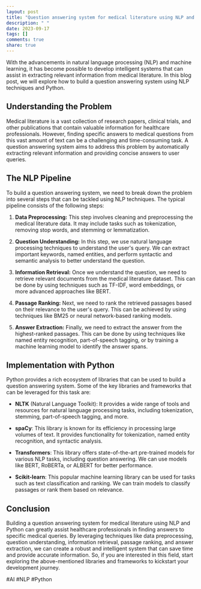 ```yaml
---
layout: post
title: "Question answering system for medical literature using NLP and python"
description: " "
date: 2023-09-17
tags: []
comments: true
share: true
---
```


With the advancements in natural language processing (NLP) and machine learning, it has become possible to develop intelligent systems that can assist in extracting relevant information from medical literature. In this blog post, we will explore how to build a question answering system using NLP techniques and Python.

## Understanding the Problem

Medical literature is a vast collection of research papers, clinical trials, and other publications that contain valuable information for healthcare professionals. However, finding specific answers to medical questions from this vast amount of text can be a challenging and time-consuming task. A question answering system aims to address this problem by automatically extracting relevant information and providing concise answers to user queries.

## The NLP Pipeline

To build a question answering system, we need to break down the problem into several steps that can be tackled using NLP techniques. The typical pipeline consists of the following steps:

1. **Data Preprocessing:** This step involves cleaning and preprocessing the medical literature data. It may include tasks such as tokenization, removing stop words, and stemming or lemmatization.

2. **Question Understanding:** In this step, we use natural language processing techniques to understand the user's query. We can extract important keywords, named entities, and perform syntactic and semantic analysis to better understand the question.

3. **Information Retrieval:** Once we understand the question, we need to retrieve relevant documents from the medical literature dataset. This can be done by using techniques such as TF-IDF, word embeddings, or more advanced approaches like BERT.

4. **Passage Ranking:** Next, we need to rank the retrieved passages based on their relevance to the user's query. This can be achieved by using techniques like BM25 or neural network-based ranking models.

5. **Answer Extraction:** Finally, we need to extract the answer from the highest-ranked passages. This can be done by using techniques like named entity recognition, part-of-speech tagging, or by training a machine learning model to identify the answer spans.

## Implementation with Python

Python provides a rich ecosystem of libraries that can be used to build a question answering system. Some of the key libraries and frameworks that can be leveraged for this task are:

- **NLTK** (Natural Language Toolkit): It provides a wide range of tools and resources for natural language processing tasks, including tokenization, stemming, part-of-speech tagging, and more.

- **spaCy**: This library is known for its efficiency in processing large volumes of text. It provides functionality for tokenization, named entity recognition, and syntactic analysis.

- **Transformers**: This library offers state-of-the-art pre-trained models for various NLP tasks, including question answering. We can use models like BERT, RoBERTa, or ALBERT for better performance.

- **Scikit-learn**: This popular machine learning library can be used for tasks such as text classification and ranking. We can train models to classify passages or rank them based on relevance.

## Conclusion

Building a question answering system for medical literature using NLP and Python can greatly assist healthcare professionals in finding answers to specific medical queries. By leveraging techniques like data preprocessing, question understanding, information retrieval, passage ranking, and answer extraction, we can create a robust and intelligent system that can save time and provide accurate information. So, if you are interested in this field, start exploring the above-mentioned libraries and frameworks to kickstart your development journey.

#AI #NLP #Python